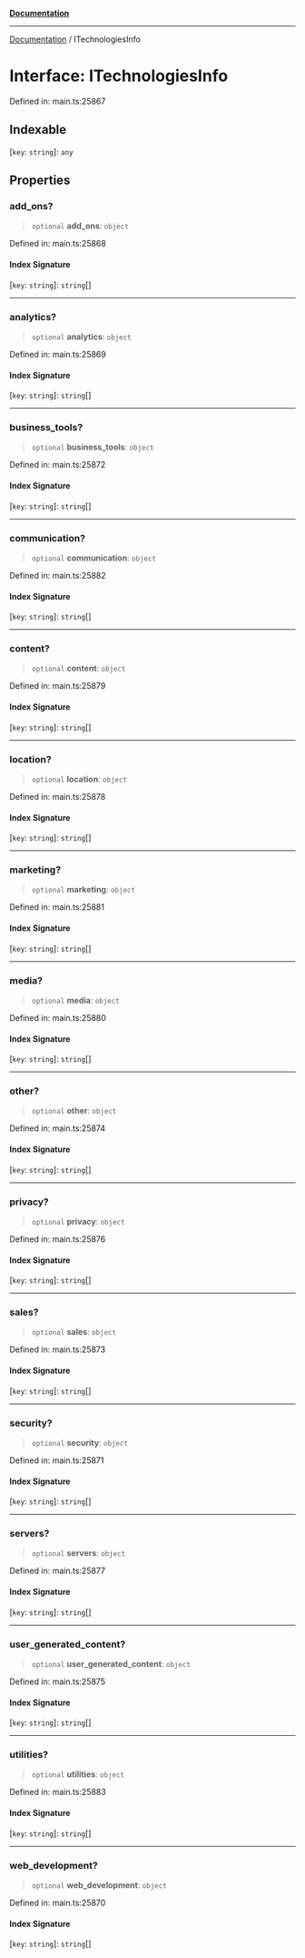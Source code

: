 [**Documentation**](../README.md)

***

[Documentation](../README.md) / ITechnologiesInfo

# Interface: ITechnologiesInfo

Defined in: main.ts:25867

## Indexable

\[`key`: `string`\]: `any`

## Properties

### add\_ons?

> `optional` **add\_ons**: `object`

Defined in: main.ts:25868

#### Index Signature

\[`key`: `string`\]: `string`[]

***

### analytics?

> `optional` **analytics**: `object`

Defined in: main.ts:25869

#### Index Signature

\[`key`: `string`\]: `string`[]

***

### business\_tools?

> `optional` **business\_tools**: `object`

Defined in: main.ts:25872

#### Index Signature

\[`key`: `string`\]: `string`[]

***

### communication?

> `optional` **communication**: `object`

Defined in: main.ts:25882

#### Index Signature

\[`key`: `string`\]: `string`[]

***

### content?

> `optional` **content**: `object`

Defined in: main.ts:25879

#### Index Signature

\[`key`: `string`\]: `string`[]

***

### location?

> `optional` **location**: `object`

Defined in: main.ts:25878

#### Index Signature

\[`key`: `string`\]: `string`[]

***

### marketing?

> `optional` **marketing**: `object`

Defined in: main.ts:25881

#### Index Signature

\[`key`: `string`\]: `string`[]

***

### media?

> `optional` **media**: `object`

Defined in: main.ts:25880

#### Index Signature

\[`key`: `string`\]: `string`[]

***

### other?

> `optional` **other**: `object`

Defined in: main.ts:25874

#### Index Signature

\[`key`: `string`\]: `string`[]

***

### privacy?

> `optional` **privacy**: `object`

Defined in: main.ts:25876

#### Index Signature

\[`key`: `string`\]: `string`[]

***

### sales?

> `optional` **sales**: `object`

Defined in: main.ts:25873

#### Index Signature

\[`key`: `string`\]: `string`[]

***

### security?

> `optional` **security**: `object`

Defined in: main.ts:25871

#### Index Signature

\[`key`: `string`\]: `string`[]

***

### servers?

> `optional` **servers**: `object`

Defined in: main.ts:25877

#### Index Signature

\[`key`: `string`\]: `string`[]

***

### user\_generated\_content?

> `optional` **user\_generated\_content**: `object`

Defined in: main.ts:25875

#### Index Signature

\[`key`: `string`\]: `string`[]

***

### utilities?

> `optional` **utilities**: `object`

Defined in: main.ts:25883

#### Index Signature

\[`key`: `string`\]: `string`[]

***

### web\_development?

> `optional` **web\_development**: `object`

Defined in: main.ts:25870

#### Index Signature

\[`key`: `string`\]: `string`[]
